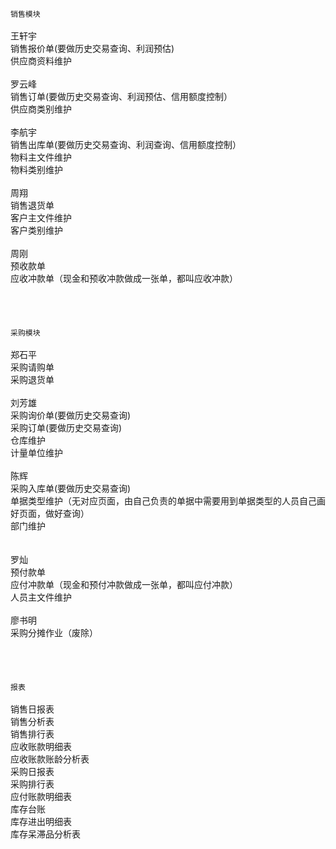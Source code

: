 `销售模块`\
\
王轩宇\
销售报价单(要做历史交易查询、利润预估)\
供应商资料维护\
\
罗云峰\
销售订单(要做历史交易查询、利润预估、信用额度控制）\
供应商类别维护\
\
李航宇\
销售出库单(要做历史交易查询、利润查询、信用额度控制）\
物料主文件维护\
物料类别维护\
\
周翔\
销售退货单\
客户主文件维护\
客户类别维护\
\
周刚\
预收款单\
应收冲款单（现金和预收冲款做成一张单，都叫应收冲款）\
\
\
\
\
`采购模块`\
\
郑石平\
采购请购单\
采购退货单\
\
刘芳雄\
采购询价单(要做历史交易查询) \
采购订单(要做历史交易查询)\
仓库维护\
计量单位维护\
\
陈辉\
采购入库单(要做历史交易查询) \
单据类型维护（无对应页面，由自己负责的单据中需要用到单据类型的人员自己画好页面，做好查询）\
部门维护\
\
\
罗灿\
预付款单\
应付冲款单（现金和预付冲款做成一张单，都叫应付冲款）\
人员主文件维护\
\
廖书明\
采购分摊作业（废除）\
\
\
\
\
`报表`\
\
销售日报表\
销售分析表\
销售排行表\
应收账款明细表\
应收账款账龄分析表\
采购日报表\
采购排行表\
应付账款明细表\
库存台账\
库存进出明细表\
库存呆滞品分析表